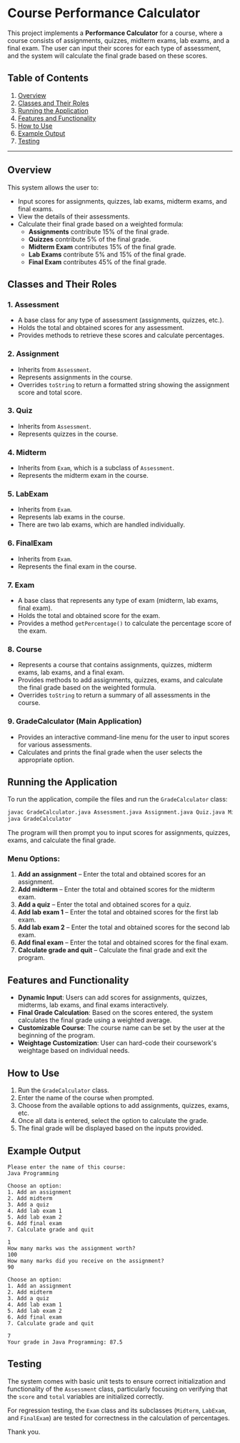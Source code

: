 # Course Performance Calculator

This project implements a **Performance Calculator** for a course, where a course consists of assignments, quizzes, midterm exams, lab exams, and a final exam. The user can input their scores for each type of assessment, and the system will calculate the final grade based on these scores.

## Table of Contents
1. [Overview](#overview)
2. [Classes and Their Roles](#classes-and-their-roles)
3. [Running the Application](#running-the-application)
4. [Features and Functionality](#features-and-functionality)
5. [How to Use](#how-to-use)
6. [Example Output](#example-output)
7. [Testing](#testing)


---

## Overview

This system allows the user to:
- Input scores for assignments, quizzes, lab exams, midterm exams, and final exams.
- View the details of their assessments.
- Calculate their final grade based on a weighted formula:
    - **Assignments** contribute 15% of the final grade.
    - **Quizzes** contribute 5% of the final grade.
    - **Midterm Exam** contributes 15% of the final grade.
    - **Lab Exams** contribute 5% and 15% of the final grade.
    - **Final Exam** contributes 45% of the final grade.

## Classes and Their Roles

### 1. **Assessment**
- A base class for any type of assessment (assignments, quizzes, etc.).
- Holds the total and obtained scores for any assessment.
- Provides methods to retrieve these scores and calculate percentages.

### 2. **Assignment**
- Inherits from `Assessment`.
- Represents assignments in the course.
- Overrides `toString` to return a formatted string showing the assignment score and total score.

### 3. **Quiz**
- Inherits from `Assessment`.
- Represents quizzes in the course.

### 4. **Midterm**
- Inherits from `Exam`, which is a subclass of `Assessment`.
- Represents the midterm exam in the course.

### 5. **LabExam**
- Inherits from `Exam`.
- Represents lab exams in the course.
- There are two lab exams, which are handled individually.

### 6. **FinalExam**
- Inherits from `Exam`.
- Represents the final exam in the course.

### 7. **Exam**
- A base class that represents any type of exam (midterm, lab exams, final exam).
- Holds the total and obtained score for the exam.
- Provides a method `getPercentage()` to calculate the percentage score of the exam.

### 8. **Course**
- Represents a course that contains assignments, quizzes, midterm exams, lab exams, and a final exam.
- Provides methods to add assignments, quizzes, exams, and calculate the final grade based on the weighted formula.
- Overrides `toString` to return a summary of all assessments in the course.

### 9. **GradeCalculator (Main Application)**
- Provides an interactive command-line menu for the user to input scores for various assessments.
- Calculates and prints the final grade when the user selects the appropriate option.


## Running the Application

To run the application, compile the files and run the `GradeCalculator` class:

```bash
javac GradeCalculator.java Assessment.java Assignment.java Quiz.java Midterm.java LabExam.java FinalExam.java Exam.java Course.java
java GradeCalculator
```

The program will then prompt you to input scores for assignments, quizzes, exams, and calculate the final grade.

### Menu Options:
1. **Add an assignment** – Enter the total and obtained scores for an assignment.
2. **Add midterm** – Enter the total and obtained scores for the midterm exam.
3. **Add a quiz** – Enter the total and obtained scores for a quiz.
4. **Add lab exam 1** – Enter the total and obtained scores for the first lab exam.
5. **Add lab exam 2** – Enter the total and obtained scores for the second lab exam.
6. **Add final exam** – Enter the total and obtained scores for the final exam.
7. **Calculate grade and quit** – Calculate the final grade and exit the program.

## Features and Functionality

- **Dynamic Input**: Users can add scores for assignments, quizzes, midterms, lab exams, and final exams interactively.
- **Final Grade Calculation**: Based on the scores entered, the system calculates the final grade using a weighted average.
- **Customizable Course**: The course name can be set by the user at the beginning of the program.
- **Weightage Customization**: User can hard-code their coursework's weightage based on individual needs. 

## How to Use

1. Run the `GradeCalculator` class.
2. Enter the name of the course when prompted.
3. Choose from the available options to add assignments, quizzes, exams, etc.
4. Once all data is entered, select the option to calculate the grade.
5. The final grade will be displayed based on the inputs provided.

## Example Output

```
Please enter the name of this course: 
Java Programming

Choose an option:
1. Add an assignment
2. Add midterm
3. Add a quiz
4. Add lab exam 1
5. Add lab exam 2
6. Add final exam
7. Calculate grade and quit

1
How many marks was the assignment worth?
100
How many marks did you receive on the assignment?
90

Choose an option:
1. Add an assignment
2. Add midterm
3. Add a quiz
4. Add lab exam 1
5. Add lab exam 2
6. Add final exam
7. Calculate grade and quit

7
Your grade in Java Programming: 87.5
```

## Testing

The system comes with basic unit tests to ensure correct initialization and functionality of the `Assessment` class, particularly focusing on verifying that the `score` and `total` variables are initialized correctly.

For regression testing, the `Exam` class and its subclasses (`Midterm`, `LabExam`, and `FinalExam`) are tested for correctness in the calculation of percentages.

Thank you.
